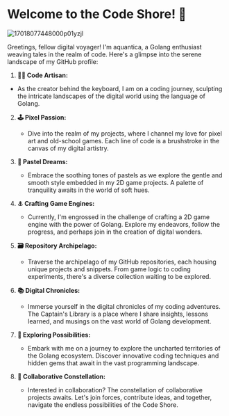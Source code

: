 # Welcome to the Code Shore! 🌊
![17018077448000p01yzjl](https://github.com/aquantica/aquantica/assets/153020873/190e1dd5-d735-4ba8-b049-63fae36476d1)

Greetings, fellow digital voyager! I'm aquantica, a Golang enthusiast weaving tales in the realm of code. Here's a glimpse into the serene landscape of my GitHub profile:

1.  **🧑‍💻 Code Artisan:**
   - As the creator behind the keyboard, I am on a coding journey, sculpting the intricate landscapes of the digital world using the language of Golang.

2. **🕹️ Pixel Passion:**
   - Dive into the realm of my projects, where I channel my love for pixel art and old-school games. Each line of code is a brushstroke in the canvas of my digital artistry.

3. **🎨 Pastel Dreams:**
   - Embrace the soothing tones of pastels as we explore the gentle and smooth style embedded in my 2D game projects. A palette of tranquility awaits in the world of soft hues.

4. **⚓ Crafting Game Engines:**
   - Currently, I'm engrossed in the challenge of crafting a 2D game engine with the power of Golang. Explore my endeavors, follow the progress, and perhaps join in the creation of digital wonders.

5. **🗃️ Repository Archipelago:**
   - Traverse the archipelago of my GitHub repositories, each housing unique projects and snippets. From game logic to coding experiments, there's a diverse collection waiting to be explored.

6. **📚 Digital Chronicles:**
   - Immerse yourself in the digital chronicles of my coding adventures. The Captain's Library is a place where I share insights, lessons learned, and musings on the vast world of Golang development.

7. **🌌 Exploring Possibilities:**
   - Embark with me on a journey to explore the uncharted territories of the Golang ecosystem. Discover innovative coding techniques and hidden gems that await in the vast programming landscape.

8. **🌟 Collaborative Constellation:**
   - Interested in collaboration? The constellation of collaborative projects awaits. Let's join forces, contribute ideas, and together, navigate the endless possibilities of the Code Shore.
